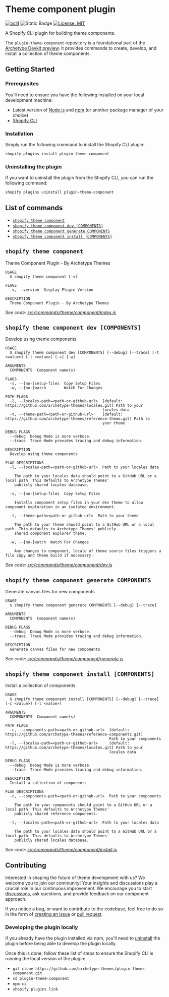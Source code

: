 # Theme component plugin

[![oclif](https://img.shields.io/badge/cli-oclif-brightgreen.svg)](https://oclif.io)
![Static Badge](https://img.shields.io/badge/Node.js-v18.12.0-blue)
[![License: MIT](https://img.shields.io/badge/License-MIT-yellow.svg)](https://opensource.org/licenses/MIT)

A Shopify CLI plugin for building theme components.

The `plugin-theme-component` repository is a foundational part of the [Archetype Devkit preview](https://github.com/archetype-themes/devkit). It provides commands to create, develop, and install a collection of theme components.

## Getting Started

### Prerequisites

You'll need to ensure you have the following installed on your local development machine:

- Latest version of [Node.js](https://nodejs.org/en/download/) and [npm](https://docs.npmjs.com/getting-started) (or another package manager of your choice)
- [Shopify CLI](https://shopify.dev/docs/themes/tools/cli/install)

### Installation

Simply run the following command to install the Shopify CLI plugin:
```bash
shopify plugins install plugin-theme-component
```

### Uninstalling the plugin

If you want to uninstall the plugin from the Shopify CLI, you can run the following command:
```bash
shopify plugins uninstall plugin-theme-component
```

## List of commands

<!-- commands -->
* [`shopify theme component`](#shopify-theme-component)
* [`shopify theme component dev [COMPONENTS]`](#shopify-theme-component-dev-components)
* [`shopify theme component generate COMPONENTS`](#shopify-theme-component-generate-components)
* [`shopify theme component install [COMPONENTS]`](#shopify-theme-component-install-components)

## `shopify theme component`

Theme Component Plugin - By Archetype Themes

```
USAGE
  $ shopify theme component [-v]

FLAGS
  -v, --version  Display Plugin Version

DESCRIPTION
  Theme Component Plugin - By Archetype Themes
```

_See code: [src/commands/theme/component/index.js](https://github.com/archetype-themes/plugin-theme-component/blob/v3.2.4/src/commands/theme/component/index.js)_

## `shopify theme component dev [COMPONENTS]`

Develop using theme components

```
USAGE
  $ shopify theme component dev [COMPONENTS] [--debug] [--trace] [-t <value>] [-l <value>] [-s] [-w]

ARGUMENTS
  COMPONENTS  Component name(s)

FLAGS
  -s, --[no-]setup-files  Copy Setup Files
  -w, --[no-]watch        Watch For Changes

PATH FLAGS
  -l, --locales-path=<path-or-github-url>  [default: https://github.com/archetype-themes/locales.git] Path to your
                                           locales data
  -t, --theme-path=<path-or-github-url>    [default: https://github.com/archetype-themes/reference-theme.git] Path to
                                           your theme

DEBUG FLAGS
  --debug  Debug Mode is more verbose.
  --trace  Trace Mode provides tracing and debug information.

DESCRIPTION
  Develop using theme components

FLAG DESCRIPTIONS
  -l, --locales-path=<path-or-github-url>  Path to your locales data

    The path to your locales data should point to a GitHub URL or a local path. This defaults to Archetype Themes'
    publicly shared locales database.

  -s, --[no-]setup-files  Copy Setup Files

    Installs component setup files in your dev theme to allow component exploration in an isolated environment.

  -t, --theme-path=<path-or-github-url>  Path to your theme

    The path to your theme should point to a GitHub URL or a local path. This defaults to Archetype Themes' publicly
    shared component explorer theme.

  -w, --[no-]watch  Watch For Changes

    Any changes to component, locale of theme source files triggers a file copy and theme build if necessary.
```

_See code: [src/commands/theme/component/dev.js](https://github.com/archetype-themes/plugin-theme-component/blob/v3.2.4/src/commands/theme/component/dev.js)_

## `shopify theme component generate COMPONENTS`

Generate canvas files for new components

```
USAGE
  $ shopify theme component generate COMPONENTS [--debug] [--trace]

ARGUMENTS
  COMPONENTS  Component name(s)

DEBUG FLAGS
  --debug  Debug Mode is more verbose.
  --trace  Trace Mode provides tracing and debug information.

DESCRIPTION
  Generate canvas files for new components
```

_See code: [src/commands/theme/component/generate.js](https://github.com/archetype-themes/plugin-theme-component/blob/v3.2.4/src/commands/theme/component/generate.js)_

## `shopify theme component install [COMPONENTS]`

Install a collection of components

```
USAGE
  $ shopify theme component install [COMPONENTS] [--debug] [--trace] [-c <value>] [-l <value>]

ARGUMENTS
  COMPONENTS  Component name(s)

PATH FLAGS
  -c, --components-path=<path-or-github-url>  [default: https://github.com/archetype-themes/reference-components.git]
                                              Path to your components
  -l, --locales-path=<path-or-github-url>     [default: https://github.com/archetype-themes/locales.git] Path to your
                                              locales data

DEBUG FLAGS
  --debug  Debug Mode is more verbose.
  --trace  Trace Mode provides tracing and debug information.

DESCRIPTION
  Install a collection of components

FLAG DESCRIPTIONS
  -c, --components-path=<path-or-github-url>  Path to your components

    The path to your components should point to a GitHub URL or a local path. This defaults to Archetype Themes'
    publicly shared reference components.

  -l, --locales-path=<path-or-github-url>  Path to your locales data

    The path to your locales data should point to a GitHub URL or a local path. This defaults to Archetype Themes'
    publicly shared locales database.
```

_See code: [src/commands/theme/component/install.js](https://github.com/archetype-themes/plugin-theme-component/blob/v3.2.4/src/commands/theme/component/install.js)_
<!-- commandsstop -->

## Contributing

Interested in shaping the future of theme development with us? We welcome you to join our community! Your insights and discussions play a crucial role in our continuous improvement. We encourage you to start [discussions](https://github.com/archetype-themes/devkit/discussions), ask questions, and provide feedback on our component approach.

If you notice a bug, or want to contribute to the codebase, feel free to do so in the form of [creating an issue](https://github.com/archetype-themes/plugin-theme-component/issues/new/choose) or [pull request](https://github.com/archetype-themes/plugin-theme-component/pulls).

### Developing the plugin locally

If you already have the plugin installed via npm, you'll need to [uninstall](#uninstalling-the-plugin) the plugin before being able to develop the plugin locally.

Once this is done, follow these list of steps to ensure the Shopify CLI is running the local version of the plugin:
- `git clone https://github.com/archetype-themes/plugin-theme-component.git`
- `cd plugin-theme-component`
- `npm ci`
- `shopify plugins link`

